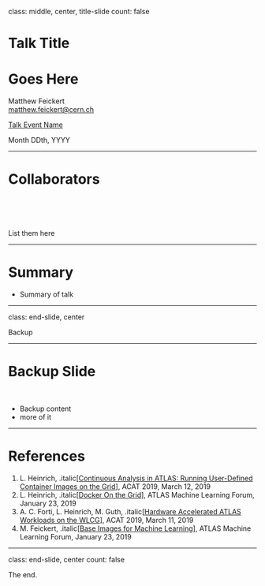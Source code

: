 class: middle, center, title-slide
count: false

# Talk Title
# Goes Here

Matthew Feickert<br>
[matthew.feickert@cern.ch](mailto:matthew.feickert@cern.ch)

[Talk Event Name](https://indico.cern.ch/event/XXXXX/contributions/YYYYYY/)

Month DDth, YYYY

---
# Collaborators

<br><br><br>

List them here

---
# Summary

- Summary of talk

---
class: end-slide, center

Backup

---
# Backup Slide

<br>

- Backup content
- more of it

---
# References

1. L. Heinrich, .italic[[Continuous Analysis in ATLAS: Running User-Defined Container Images on the Grid](https://indico.cern.ch/event/708041/contributions/3276174/)], ACAT 2019, March 12, 2019
2. L. Heinrich, .italic[[Docker On the Grid](https://indico.cern.ch/event/791372/contributions/3286861/)], ATLAS Machine Learning Forum, January 23, 2019
3. A. C. Forti, L. Heinrich, M. Guth, .italic[[Hardware Accelerated ATLAS Workloads on the WLCG](https://cds.cern.ch/record/2665661?ln=en)], ACAT 2019, March 11, 2019
4. M. Feickert, .italic[[Base Images for Machine Learning](https://indico.cern.ch/event/791372/contributions/3286864/)], ATLAS Machine Learning Forum, January 23, 2019

---

class: end-slide, center
count: false

The end.
